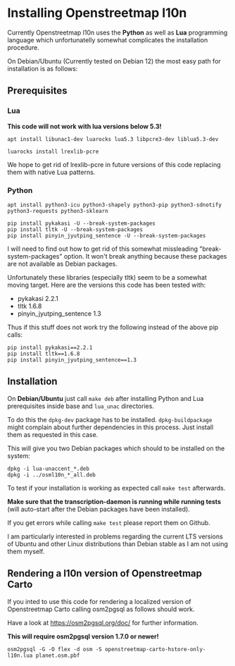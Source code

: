 # Installing Openstreetmap l10n

Currently Openstreetmap l10n uses the **Python** as well as **Lua**
programming language which unfortunatelly somewhat complicates the
installation procedure.

On Debian/Ubuntu (Currently tested on Debian 12) the most easy path for
installation is as follows:

## Prerequisites

### Lua

**This code will not work with lua versions below 5.3!**

```
apt install libunac1-dev luarocks lua5.3 libpcre3-dev liblua5.3-dev

luarocks install lrexlib-pcre
```

We hope to get rid of lrexlib-pcre in future versions of this code replacing
them with native Lua patterns.

### Python

```
apt install python3-icu python3-shapely python3-pip python3-sdnotify python3-requests python3-sklearn

pip install pykakasi -U --break-system-packages
pip install tltk -U --break-system-packages
pip install pinyin_jyutping_sentence -U --break-system-packages
```

I will need to find out how to get rid of this somewhat missleading
"break-system-packages" option. It won't break anything because these
packages are not available as Debian packages.

Unfortunately these libraries (especially tltk) seem to be a somewhat
moving target.  Here are the versions this code has been tested with:

* pykakasi 2.2.1
* tltk 1.6.8
* pinyin_jyutping_sentence 1.3

Thus if this stuff does not work try the following instead of the above pip
calls:

```
pip install pykakasi==2.2.1
pip install tltk==1.6.8
pip install pinyin_jyutping_sentence==1.3
```

## Installation

On **Debian/Ubuntu** just call ``make deb`` after installing Python and Lua
prerequisites inside base and ``lua_unac`` directories.

To do this the ``dpkg-dev`` package has to be installed.
``dpkg-buildpackage`` might complain about further dependencies in this
process. Just install them as requested in this case.

This will give you two Debian packages which should to be installed on the
system:

```
dpkg -i lua-unaccent_*.deb
dpkg -i ../osml10n_*_all.deb
```

To test if your installation is working as expected call ``make test``
afterwards.

**Make sure that the transcription-daemon is running while running tests**
(will auto-start after the Debian packages have been installed).

If you get errors while calling ``make test`` please report them on Github.

I am particularly interested in problems regarding the current LTS versions
of Ubuntu and other Linux distributions than Debian stable as I am not using
them myself.

## Rendering a l10n version of Openstreetmap Carto

If you inted to use this code for rendering a localized version of Openstreetmap Carto
calling osm2pgsql as follows should work.

Have a look at https://osm2pgsql.org/doc/ for further information.

**This will require osm2pgsql version 1.7.0 or newer!**

```
osm2pgsql -G -O flex -d osm -S openstreetmap-carto-hstore-only-l10n.lua planet.osm.pbf
```
